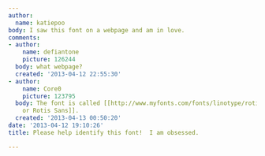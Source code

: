 ```yaml
---
author:
  name: katiepoo
body: I saw this font on a webpage and am in love.
comments:
- author:
    name: defiantone
    picture: 126244
  body: what webpage?
  created: '2013-04-12 22:55:30'
- author:
    name: Core0
    picture: 123795
  body: The font is called [[http://www.myfonts.com/fonts/linotype/rotis-sans-serif/|Rotis,
    or Rotis Sans]].
  created: '2013-04-13 00:50:20'
date: '2013-04-12 19:10:26'
title: Please help identify this font!  I am obsessed.

---
```

